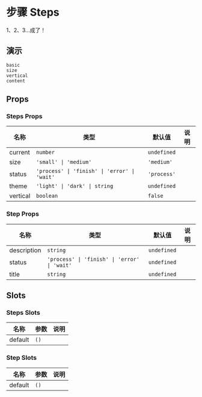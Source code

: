 # 步骤 Steps
<!--single-column-->
1、2、3...成了！
## 演示
```demo
basic
size
vertical
content
```

## Props
### Steps Props
|名称|类型|默认值|说明|
|-|-|-|-|
|current|`number`|`undefined`||
|size|`'small' \| 'medium'`|`'medium'`||
|status|`'process' \| 'finish' \| 'error' \| 'wait'`|`'process'`||
|theme|`'light' \| 'dark' \| string`|`undefined`||
|vertical|`boolean`|`false`||

### Step Props
|名称|类型|默认值|说明|
|-|-|-|-|
|description|`string`|`undefined`||
|status|`'process' \| 'finish' \| 'error' \| 'wait'`|`undefined`||
|title|`string`|`undefined`||

## Slots
### Steps Slots
|名称|参数|说明|
|-|-|-|
|default|`()`||

### Step Slots
|名称|参数|说明|
|-|-|-|
|default|`()`||